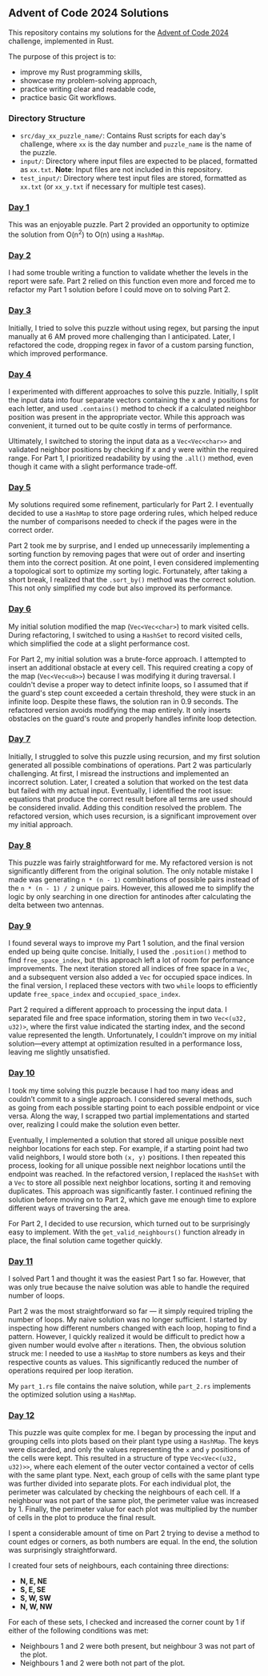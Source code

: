 ## Advent of Code 2024 Solutions

This repository contains my solutions for the [Advent of Code 2024](https://adventofcode.com/2024) challenge, implemented in Rust.

The purpose of this project is to:
- improve my Rust programming skills,
- showcase my problem-solving approach,
- practice writing clear and readable code,
- practice basic Git workflows.

### Directory Structure

- `src/day_xx_puzzle_name/`: Contains Rust scripts for each day's challenge, where `xx` is the day number and `puzzle_name` is the name of the puzzle.
- `input/`: Directory where input files are expected to be placed, formatted as `xx.txt`. **Note**: Input files are not included in this repository.
- `test_input/`: Directory where test input files are stored, formatted as `xx.txt` (or `xx_y.txt` if necessary for multiple test cases).

### [Day 1](https://adventofcode.com/2024/day/1)
This was an enjoyable puzzle. Part 2 provided an opportunity to optimize the solution from O(n<sup>2</sup>) to O(n) using a `HashMap`.

### [Day 2](https://adventofcode.com/2024/day/2)
I had some trouble writing a function to validate whether the levels in the report were safe. Part 2 relied on this function even more and forced me to refactor my Part 1 solution before I could move on to solving Part 2.

### [Day 3](https://adventofcode.com/2024/day/3)
Initially, I tried to solve this puzzle without using regex, but parsing the input manually at 6 AM proved more challenging than I anticipated. Later, I refactored the code, dropping regex in favor of a custom parsing function, which improved performance.

### [Day 4](https://adventofcode.com/2024/day/4)
I experimented with different approaches to solve this puzzle. Initially, I split the input data into four separate vectors containing the x and y positions for each letter, and used `.contains()` method to check if a calculated neighbor position was present in the appropriate vector. While this approach was convenient, it turned out to be quite costly in terms of performance.

Ultimately, I switched to storing the input data as a `Vec<Vec<char>>` and validated neighbor positions by checking if x and y were within the required range. For Part 1, I prioritized readability by using the `.all()` method, even though it came with a slight performance trade-off.

### [Day 5](https://adventofcode.com/2024/day/5)
My solutions required some refinement, particularly for Part 2. I eventually decided to use a `HashMap` to store page ordering rules, which helped reduce the number of comparisons needed to check if the pages were in the correct order.

Part 2 took me by surprise, and I ended up unnecessarily implementing a sorting function by removing pages that were out of order and inserting them into the correct position. At one point, I even considered implementing a topological sort to optimize my sorting logic. Fortunately, after taking a short break, I realized that the `.sort_by()` method was the correct solution. This not only simplified my code but also improved its performance.

### [Day 6](https://adventofcode.com/2024/day/6)
My initial solution modified the map (`Vec<Vec<char>`) to mark visited cells. During refactoring, I switched to using a `HashSet` to record visited cells, which simplified the code at a slight performance cost.

For Part 2, my initial solution was a brute-force approach. I attempted to insert an additional obstacle at every cell. This required creating a copy of the map (`Vec<Vec<u8>>`) because I was modifying it during traversal. I couldn't devise a proper way to detect infinite loops, so I assumed that if the guard's step count exceeded a certain threshold, they were stuck in an infinite loop. Despite these flaws, the solution ran in 0.9 seconds.
The refactored version avoids modifying the map entirely. It only inserts obstacles on the guard's route and properly handles infinite loop detection.

### [Day 7](https://adventofcode.com/2024/day/7)
Initially, I struggled to solve this puzzle using recursion, and my first solution generated all possible combinations of operations. Part 2 was particularly challenging. At first, I misread the instructions and implemented an incorrect solution. Later, I created a solution that worked on the test data but failed with my actual input. Eventually, I identified the root issue: equations that produce the correct result before all terms are used should be considered invalid. Adding this condition resolved the problem. The refactored version, which uses recursion, is a significant improvement over my initial approach.

### [Day 8](https://adventofcode.com/2024/day/8)
This puzzle was fairly straightforward for me. My refactored version is not significantly different from the original solution. The only notable mistake I made was generating `n * (n - 1)` combinations of possible pairs instead of the `n * (n - 1) / 2` unique pairs. However, this allowed me to simplify the logic by only searching in one direction for antinodes after calculating the delta between two antennas.

### [Day 9](https://adventofcode.com/2024/day/9)
I found several ways to improve my Part 1 solution, and the final version ended up being quite concise. Initially, I used the `.position()` method to find `free_space_index`, but this approach left a lot of room for performance improvements. The next iteration stored all indices of free space in a `Vec`, and a subsequent version also added a `Vec` for occupied space indices. In the final version, I replaced these vectors with two `while` loops to efficiently update `free_space_index` and `occupied_space_index`.

Part 2 required a different approach to processing the input data. I separated file and free space information, storing them in two `Vec<(u32, u32)>`, where the first value indicated the starting index, and the second value represented the length. Unfortunately, I couldn't improve on my initial solution—every attempt at optimization resulted in a performance loss, leaving me slightly unsatisfied.

### [Day 10](https://adventofcode.com/2024/day/10)
I took my time solving this puzzle because I had too many ideas and couldn’t commit to a single approach. I considered several methods, such as going from each possible starting point to each possible endpoint or vice versa. Along the way, I scrapped two partial implementations and started over, realizing I could make the solution even better.

Eventually, I implemented a solution that stored all unique possible next neighbor locations for each step. For example, if a starting point had two valid neighbors, I would store both `(x, y)` positions. I then repeated this process, looking for all unique possible next neighbor locations until the endpoint was reached. In the refactored version, I replaced the `HashSet` with a `Vec` to store all possible next neighbor locations, sorting it and removing duplicates. This approach was significantly faster. I continued refining the solution before moving on to Part 2, which gave me enough time to explore different ways of traversing the area.

For Part 2, I decided to use recursion, which turned out to be surprisingly easy to implement. With the `get_valid_neighbours()` function already in place, the final solution came together quickly.

### [Day 11](https://adventofcode.com/2024/day/11)
I solved Part 1 and thought it was the easiest Part 1 so far. However, that was only true because the naive solution was able to handle the required number of loops.

Part 2 was the most straightforward so far — it simply required tripling the number of loops. My naive solution was no longer sufficient. I started by inspecting how different numbers changed with each loop, hoping to find a pattern. However, I quickly realized it would be difficult to predict how a given number would evolve after `n` iterations. Then, the obvious solution struck me: I needed to use a `HashMap` to store numbers as keys and their respective counts as values. This significantly reduced the number of operations required per loop iteration.

My `part_1.rs` file contains the naive solution, while `part_2.rs` implements the optimized solution using a `HashMap`.

### [Day 12](https://adventofcode.com/2024/day/12)
This puzzle was quite complex for me. I began by processing the input and grouping cells into plots based on their plant type using a `HashMap`. The keys were discarded, and only the values representing the `x` and `y` positions of the cells were kept. This resulted in a structure of type `Vec<Vec<(u32, u32)>>`, where each element of the outer vector contained a vector of cells with the same plant type. Next, each group of cells with the same plant type was further divided into separate plots. For each individual plot, the perimeter was calculated by checking the neighbours of each cell. If a neighbour was not part of the same plot, the perimeter value was increased by 1. Finally, the perimeter value for each plot was multiplied by the number of cells in the plot to produce the final result.

I spent a considerable amount of time on Part 2 trying to devise a method to count edges or corners, as both numbers are equal. In the end, the solution was surprisingly straightforward.

I created four sets of neighbours, each containing three directions:
- **N, E, NE**
- **S, E, SE**
- **S, W, SW**
- **N, W, NW**

For each of these sets, I checked and increased the corner count by 1 if either of the following conditions was met:
- Neighbours 1 and 2 were both present, but neighbour 3 was not part of the plot.
- Neighbours 1 and 2 were both not part of the plot.  


